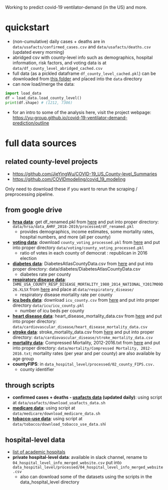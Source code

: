 Working to predict covid-19 ventilator-demand (in the US) and more.


# quickstart
- (non-cumulative) daily cases + deaths are in `data/usafacts/confirmed_cases.csv` and `data/usafacts/deaths.csv` (updated every morning)
- abridged csv with county-level info such as demographics, hospital information, risk factors, and voting data is at `data/df_county_level_abridged_cached.csv`
- full data (as a pickled dataframe `df_county_level_cached.pkl`) can be downloaded from [this folder](https://drive.google.com/drive/u/2/folders/1OfeUn8RcOfkibgjtuuVt2z9ZtzC_4Eq5) and placed into the `data` directory
- can now load/merge the data:
```python
import load_data
df = load_data.load_county_level()
print(df.shape) # (1212, 7306)
```
- for an intro to some of the analysis here, visit the project webpage: https://yu-group.github.io/covid-19-ventilator-demand-prediction/outline


# full data sources

## related county-level projects
- https://github.com/JieYingWu/COVID-19_US_County-level_Summaries
- https://github.com/COVIDmodeling/covid_19_modeling

Only need to download these if you want to rerun the scraping / preprocessing pipeline.

## from google drive
- **[hrsa data](https://data.hrsa.gov/data/download)**: get df_renamed.pkl from [here](https://drive.google.com/open?id=1OfeUn8RcOfkibgjtuuVt2z9ZtzC_4Eq5) and put into proper directory: `data/hrsa/data_AHRF_2018-2019/processed/df_renamed.pkl`
    - provides demographics, income estimates, some mortality rates, hospital numbers, and more (all per county)
- **[voting data](https://dataverse.harvard.edu/dataset.xhtml?persistentId=doi:10.7910/DVN/VOQCHQ)**: download `county_voting_processed.pkl` from [here](https://drive.google.com/drive/u/2/folders/1OfeUn8RcOfkibgjtuuVt2z9ZtzC_4Eq5) and put into proper directory `data/voting/county_voting_processed.pkl`
    - ratio of votes in each county of democrat : republican in 2016 election
- **[diabetes data](https://gis.cdc.gov/grasp/diabetes/DiabetesAtlas.html#)**: DiabetesAtlasCountyData.csv from [here](https://drive.google.com/open?id=1dfV8kEzVtMVzJKRyHVam9gsGq-WnvyHm) and put into proper directory: data/diabetes/DiabetesAtlasCountyData.csv
    - diabetes rate per county
- **[respiratory disease data](http://ghdx.healthdata.org/record/ihme-data/united-states-chronic-respiratory-disease-mortality-rates-county-1980-2014)**: `IHME_USA_COUNTY_RESP_DISEASE_MORTALITY_1980_2014_NATIONAL_Y2017M09D26.XLSX` from [here](https://drive.google.com/drive/u/2/folders/1OfeUn8RcOfkibgjtuuVt2z9ZtzC_4Eq5) and place at `data/respiratory_disease/`
    - respiratory disease mortality rate per county
- **[icu beds data](https://khn.org/news/as-coronavirus-spreads-widely-millions-of-older-americans-live-in-counties-with-no-icu-beds/)**: download `icu_county.csv` from [here](https://drive.google.com/drive/u/2/folders/1OfeUn8RcOfkibgjtuuVt2z9ZtzC_4Eq5) and put into proper directory `data/icu/icu_county.pkl`
    - number of icu beds per county
- **[heart disease data](https://nccd.cdc.gov/DHDSPAtlas/?state=County)**: heart_disease_mortality_data.csv from [here](https://drive.google.com/open?id=1glMZ7l6UxYTjBUvvFNV7Hu8QXC-j5q3C) and put into proper directory: `data/cardiovascular_disease/heart_disease_mortality_data.csv`
- **[stroke data](https://nccd.cdc.gov/DHDSPAtlas/?state=County)**: stroke_mortality_data.csv from [here](https://drive.google.com/open?id=1ozVEjSGaQcRfJYnicKvEimKpAD3umI7o) and put into proper directory: `data/cardiovascular_disease/stroke_mortality_data.csv`
- **[mortality data](https://wonder.cdc.gov/cmf-icd10.html)**: Compressed Mortality, 2012-2016.txt from [here](https://drive.google.com/open?id=1xdscgVTtM30WuR3YUYVTdgC4IbTwdFZ_) and put into proper directory: `data/mortality/Compressed Mortality, 2012-2016.txt`; mortality rates (per year and per county) are also available by age group
- **countyFIPS**: in `data_hospital_level/processed/02_county_FIPS.csv.`
    - county identifier


## through scripts
- **confirmed cases + deaths - [usafacts data](https://usafacts.org/visualizations/coronavirus-covid-19-spread-map/) (updated daily)**: using script at `data/usafacts/download_usafacts_data.sh`
- **[medicare data](https://www.cms.gov/Research-Statistics-Data-and-Systems/Statistics-Trends-and-Reports/Chronic-Conditions)**: using script at `data/medicare/download_medicare_data.sh`
- **[tobacco-use data](https://www.countyhealthrankings.org/explore-health-rankings/measures-data-sources/county-health-rankings-model/health-factors/health-behaviors/tobacco-use/adult-smoking)**: using script at `data/tobacco/download_tobacco_use_data.sh`i

## hospital-level data
- [list of academic hospitals](https://www.cms.gov/OpenPayments/Downloads/2020-Reporting-Cycle-Teaching-Hospital-List-PDF-.pdf)
- **private hospital-level data**: available in slack channel, rename to `04_hospital_level_info_merged_website.csv` put into `data_hospital_level/processed/04_hospital_level_info_merged_website.csv`
    - also can download some of the datasets using the scripts in the data_hospital_level directory